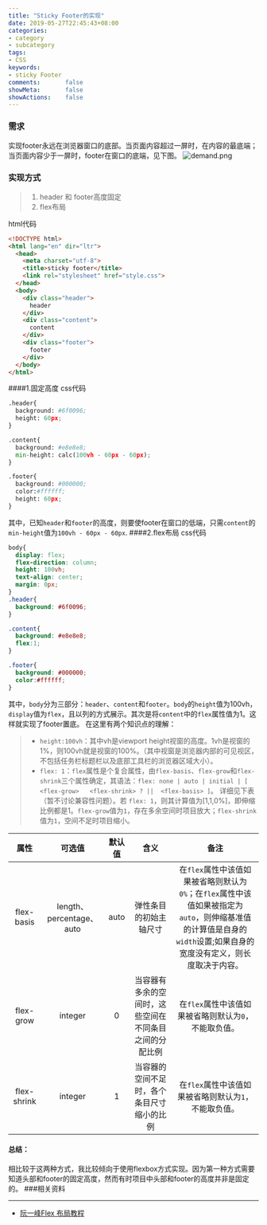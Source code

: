 ```yaml
---
title: "Sticky Footer的实现"
date: 2019-05-27T22:45:43+08:00
categories:
- category
- subcategory
tags:
- CSS
keywords:
- sticky Footer
comments:       false
showMeta:       false
showActions:    false
---
```


<!--more-->
### 需求
实现footer永远在浏览器窗口的底部。当页面内容超过一屏时，在内容的最底端；当页面内容少于一屏时，footer在窗口的底端，见下图。
![demand.png](https://upload-images.jianshu.io/upload_images/3126944-905c0572abe72a7b.png?imageMogr2/auto-orient/strip%7CimageView2/2/w/1240)
### 实现方式
> 1. header 和 footer高度固定
> 2. flex布局

html代码
```html
<!DOCTYPE html>
<html lang="en" dir="ltr">
  <head>
    <meta charset="utf-8">
    <title>sticky footer</title>
    <link rel="stylesheet" href="style.css">
  </head>
  <body>
    <div class="header">
      header
    </div>
    <div class="content">
      content
    </div>
    <div class="footer">
      footer
    </div>
  </body>
</html>
```
####1.固定高度
css代码
```python
.header{
  background: #6f0096;
  height: 60px;
}

.content{
  background: #e8e8e8;
  min-height: calc(100vh - 60px - 60px);
}

.footer{
  background: #000000;
  color:#ffffff;
  height: 60px;
}
```
其中，已知`header`和`footer`的高度，则要使footer在窗口的低端，只需`content`的`min-height`值为`100vh - 60px - 60px`.
####2.flex布局
css代码
```css
body{
  display: flex;
  flex-direction: column;
  height: 100vh;
  text-align: center;
  margin: 0px;
}
.header{
  background: #6f0096;
}

.content{
  background: #e8e8e8;
  flex:1;
}

.footer{
  background: #000000;
  color:#ffffff;
}
```
其中，`body`分为三部分：`header`、`content`和`footer`。`body`的`height`值为100vh，`display`值为`flex`，且以列的方式展示。其次是将`content`中的`flex`属性值为1。这样就实现了footer置底。
在这里有两个知识点的理解：
> * `height:100vh`：其中vh是viewport height视窗的高度。1vh是视窗的1%，则100vh就是视窗的100%。（其中视窗是浏览器内部的可见视区，不包括任务栏标题栏以及底部工具栏的浏览器区域大小）。
>* `flex: 1`：`flex`属性是个复合属性，由`flex-basis`、`flex-grow`和`flex-shrink`三个属性确定，其语法：```flex: none | auto | initial | [  <flex-grow>   <flex-shrink> ? ||  <flex-basis> ]```。
详细见下表（暂不讨论兼容性问题）。若 `flex: 1`，则其计算值为[1,1,0%]，即伸缩比例都是1。`flex-grow`值为`1`，存在多余空间时项目放大；`flex-shrink`值为`1`，空间不足时项目缩小。

属性 | 可选值 | 默认值|含义|备注
|:----:|:------:|:----:|:----:|:----:|
flex-basis|length、percentage、auto|auto|弹性条目的初始主轴尺寸|在`flex`属性中该值如果被省略则默认为`0%`；在`flex`属性中该值如果被指定为`auto`，则伸缩基准值的计算值是自身的 `width`设置;如果自身的宽度没有定义，则长度取决于内容。
|flex-grow|integer|0|当容器有多余的空间时，这些空间在不同条目之间的分配比例|在`flex`属性中该值如果被省略则默认为`0`，不能取负值。
|flex-shrink|integer|1|当容器的空间不足时，各个条目尺寸缩小的比例|在`flex`属性中该值如果被省略则默认为`1`，不能取负值。
#### 总结：
相比较于这两种方式，我比较倾向于使用flexbox方式实现。因为第一种方式需要知道头部和footer的固定高度，然而有时项目中头部和footer的高度并非是固定的。
###相关资料
___
* [阮一峰Flex 布局教程](http://www.ruanyifeng.com/blog/2015/07/flex-grammar.html)
